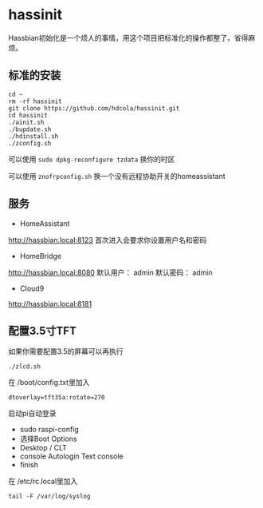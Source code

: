 # hassinit

Hassbian初始化是一个烦人的事情，用这个项目把标准化的操作都整了，省得麻烦。

## 标准的安装

```
cd ~
rm -rf hassinit
git clone https://github.com/hdcola/hassinit.git
cd hassinit
./ainit.sh
./bupdate.sh
./hdinstall.sh
./zconfig.sh
```

可以使用 ```sudo dpkg-reconfigure tzdata``` 换你的时区

可以使用 ```znofrpconfig.sh``` 换一个没有远程协助开关的homeassistant

## 服务

* HomeAssistant

http://hassbian.local:8123 首次进入会要求你设置用户名和密码

* HomeBridge

http://hassbian.local:8080 默认用户： admin 默认密码： admin

* Cloud9

http://hassbian.local:8181


## 配置3.5寸TFT

如果你需要配置3.5的屏幕可以再执行
```
./zlcd.sh
```

在 /boot/config.txt里加入
```
dtoverlay=tft35a:rotate=270
```

启动pi自动登录
* sudo raspi-config
* 选择Boot Options
* Desktop / CLT
* console Autologin Text console
* finish

在 /etc/rc.local里加入

```
tail -F /var/log/syslog
```
